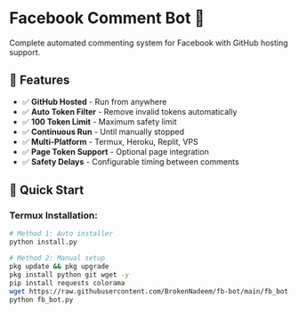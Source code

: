 # Facebook Comment Bot 🤖

Complete automated commenting system for Facebook with GitHub hosting support.

## 🚀 Features

- ✅ **GitHub Hosted** - Run from anywhere
- ✅ **Auto Token Filter** - Remove invalid tokens automatically  
- ✅ **100 Token Limit** - Maximum safety limit
- ✅ **Continuous Run** - Until manually stopped
- ✅ **Multi-Platform** - Termux, Heroku, Replit, VPS
- ✅ **Page Token Support** - Optional page integration
- ✅ **Safety Delays** - Configurable timing between comments

## 📱 Quick Start

### Termux Installation:
```bash
# Method 1: Auto installer
python install.py

# Method 2: Manual setup
pkg update && pkg upgrade
pkg install python git wget -y
pip install requests colorama
wget https://raw.githubusercontent.com/BrokenNadeem/fb-bot/main/fb_bot.py
python fb_bot.py
